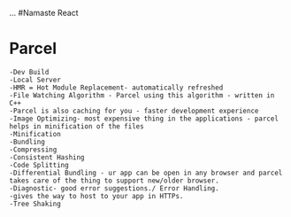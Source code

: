 ...
#Namaste React



# Parcel
    -Dev Build
    -Local Server
    -HMR = Hot Module Replacement- automatically refreshed
    -File Watching Algorithm - Parcel using this algorithm - written in C++
    -Parcel is also caching for you - faster development experience
    -Image Optimizing- most expensive thing in the applications - parcel helps in minification of the files
    -Minification
    -Bundling
    -Compressing
    -Consistent Hashing
    -Code Splitting 
    -Differential Bundling - ur app can be open in any browser and parcel takes care of the thing to support new/older browser.
    -Diagnostic- good error suggestions./ Error Handling.
    -gives the way to host to your app in HTTPs.
    -Tree Shaking
